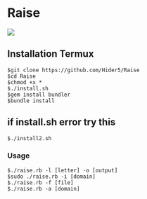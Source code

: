 # Raise
![](https://img.shields.io/badge/Ruby-yellowgreen.svg)
## Installation Termux
```
$git clone https://github.com/Hider5/Raise
$cd Raise
$chmod +x *
$./install.sh
$gem install bundler
$bundle install
```
## if install.sh error try this
```
$./install2.sh
```
### Usage
```
$./raise.rb -l [letter] -o [output]
$sudo ./raise.rb -i [domain]
$./raise.rb -f [file]
$./raise.rb -a [domain]
```
